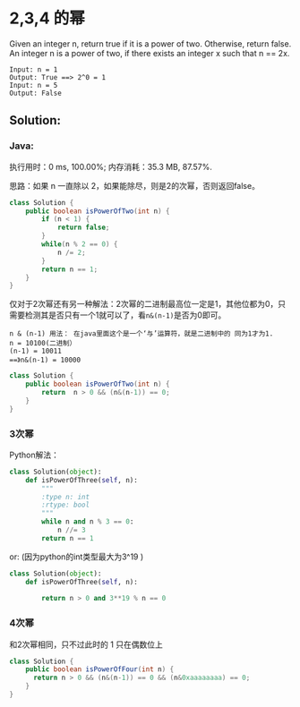 # 2,3,4 的幂 

Given an integer n, return true if it is a power of two. Otherwise, return false.
An integer n is a power of two, if there exists an integer x such that n == 2x.
```
Input: n = 1
Output: True ==> 2^0 = 1
Input: n = 5
Output: False
```

## Solution: 

### Java: 
执行用时：0 ms, 100.00%; 内存消耗：35.3 MB, 87.57%.

思路：如果 n 一直除以 2，如果能除尽，则是2的次幂，否则返回false。

```Java 
class Solution {
    public boolean isPowerOfTwo(int n) {
        if (n < 1) {
            return false;
        }
        while(n % 2 == 0) {
            n /= 2;
        }
        return n == 1;
    }
}
```

仅对于2次幂还有另一种解法：2次幂的二进制最高位一定是1，其他位都为0，只需要检测其是否只有一个1就可以了，看```n&(n-1)```是否为0即可。
```
n & (n-1) 用法： 在java里面这个是一个‘与’运算符，就是二进制中的 同为1才为1.
n = 10100(二进制）
(n-1) = 10011 
==》n&(n-1) = 10000
```
``` Java
class Solution {
    public boolean isPowerOfTwo(int n) {
        return  n > 0 && (n&(n-1)) == 0;
    }
}
```

### 3次幂
Python解法：
```Python
class Solution(object):
    def isPowerOfThree(self, n):
        """
        :type n: int
        :rtype: bool
        """
        while n and n % 3 == 0:
            n //= 3
        return n == 1
```
or: (因为python的int类型最大为3^19 )
```Python
class Solution(object):
    def isPowerOfThree(self, n):
    
        return n > 0 and 3**19 % n == 0
```



### 4次幂
和2次幂相同，只不过此时的 1 只在偶数位上
```Java
class Solution {
    public boolean isPowerOfFour(int n) {
      return n > 0 && (n&(n-1)) == 0 && (n&0xaaaaaaaa) == 0;
    }
}
```









